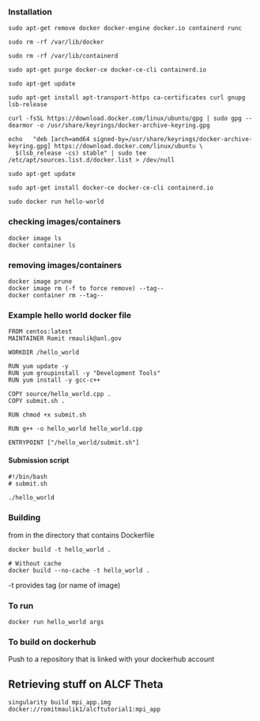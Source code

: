 ### Installation

```
sudo apt-get remove docker docker-engine docker.io containerd runc

sudo rm -rf /var/lib/docker

sudo rm -rf /var/lib/containerd

sudo apt-get purge docker-ce docker-ce-cli containerd.io

sudo apt-get update

sudo apt-get install apt-transport-https ca-certificates curl gnupg lsb-release

curl -fsSL https://download.docker.com/linux/ubuntu/gpg | sudo gpg --dearmor -o /usr/share/keyrings/docker-archive-keyring.gpg

echo   "deb [arch=amd64 signed-by=/usr/share/keyrings/docker-archive-keyring.gpg] https://download.docker.com/linux/ubuntu \
  $(lsb_release -cs) stable" | sudo tee /etc/apt/sources.list.d/docker.list > /dev/null

sudo apt-get update

sudo apt-get install docker-ce docker-ce-cli containerd.io

sudo docker run hello-world
```

### checking images/containers

```
docker image ls
docker container ls
```

### removing images/containers

```
docker image prune
docker image rm (-f to force remove) --tag-- 
docker container rm --tag--
```


### Example hello world docker file

```
FROM centos:latest
MAINTAINER Romit rmaulik@anl.gov

WORKDIR /hello_world

RUN yum update -y
RUN yum groupinstall -y "Development Tools"
RUN yum install -y gcc-c++

COPY source/hello_world.cpp .
COPY submit.sh .

RUN chmod +x submit.sh

RUN g++ -o hello_world hello_world.cpp

ENTRYPOINT ["/hello_world/submit.sh"]
```

#### Submission script

```
#!/bin/bash
# submit.sh

./hello_world
```

### Building
from in the directory that contains Dockerfile

```
docker build -t hello_world .

# Without cache
docker build --no-cache -t hello_world .
```
-t provides tag (or name of image)

### To run

```
docker run hello_world args
```

### To build on dockerhub

Push to a repository that is linked with your dockerhub account


## Retrieving stuff on ALCF Theta
```
singularity build mpi_app.img docker://romitmaulik1/alcftutorial1:mpi_app
```